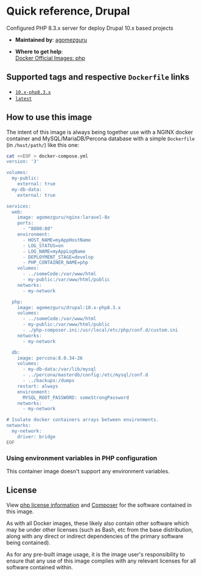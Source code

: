 # Quick reference, Drupal

Configured PHP 8.3.x server for deploy Drupal 10.x based projects

- **Maintained by**:
[agomezguru](https://github.com/agomezguru)

- **Where to get help**:  
[Docker Official Images: php](https://hub.docker.com/_/php/)

## Supported tags and respective `Dockerfile` links

- [`10.x-php8.3.x`](https://github.com/agomezguru/drupal/tree/10.x-php8.3.x)
- [`latest`](https://github.com/agomezguru/drupal)

## How to use this image

The intent of this image is always being together use with a NGINX docker container and MySQL/MariaDB/Percona database with a simple `Dockerfile` (in `/host/path/`) like this one:

```bash
cat <<EOF > docker-compose.yml
version: '3'

volumes:
  my-public:
    external: true
  my-db-data:
    external: true

services:
  web:
    image: agomezguru/nginx:laravel-8x
    ports:
      - "8080:80"
    environment:
      - HOST_NAME=myAppHostName
      - LOG_STATUS=on
      - LOG_NAME=myAppLogName
      - DEPLOYMENT_STAGE=develop
      - PHP_CONTAINER_NAME=php
    volumes:
      - ../someCode:/var/www/html
      - my-public:/var/www/html/public
    networks:
      - my-network

  php:
    image: agomezguru/drupal:10.x-php8.3.x
    volumes:
      - ../someCode:/var/www/html
      - my-public:/var/www/html/public
      - ./php-composer.ini:/usr/local/etc/php/conf.d/custom.ini
    networks:
      - my-network

  db:
    image: percona:8.0.34-26
    volumes:
      - my-db-data:/var/lib/mysql
      - ../percona/masterdb/config:/etc/mysql/conf.d
      - ../backups:/dumps
    restart: always
    environment:
      MYSQL_ROOT_PASSWORD: someStrongPassword
    networks:
      - my-network

# Isolate docker containers arrays between environments.
networks:
  my-network:
    driver: bridge
EOF
```

### Using environment variables in PHP configuration

This container image doesn't support any environment variables.

## License

View [php license information](http://www.php.net/software/) and [Composer](https://github.com/composer/composer/blob/master/LICENSE) for the software contained in this image.

As with all Docker images, these likely also contain other software which may be under other licenses (such as Bash, etc from the base distribution, along with any direct or indirect dependencies of the primary software being contained).

As for any pre-built image usage, it is the image user's responsibility to ensure that any use of this image complies with any relevant licenses for all software contained within.
